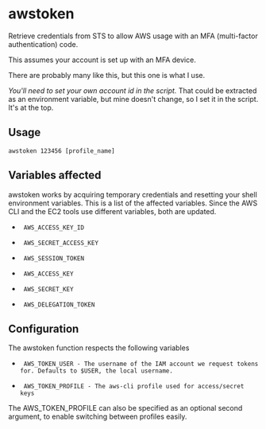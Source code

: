 # awstoken

Retrieve credentials from STS to allow AWS usage with an MFA (multi-factor authentication) code.

This assumes your account is set up with an MFA device.

There are probably many like this, but this one is what I use.

*You'll need to set your own account id in the script.*
That could be extracted as an environment variable, but mine doesn't change, so I set it in the script.  It's at the top.

## Usage 
```
awstoken 123456 [profile_name]
```

## Variables affected

awstoken works by acquiring temporary credentials and resetting your shell environment variables. This is a list of the affected variables. Since the AWS CLI and the EC2 tools use different variables, both are updated.

-      AWS_ACCESS_KEY_ID
-      AWS_SECRET_ACCESS_KEY
-      AWS_SESSION_TOKEN
-      AWS_ACCESS_KEY
-      AWS_SECRET_KEY
-      AWS_DELEGATION_TOKEN

## Configuration
The awstoken function respects the following variables

-      AWS_TOKEN_USER - The username of the IAM account we request tokens for. Defaults to $USER, the local username.
-      AWS_TOKEN_PROFILE - The aws-cli profile used for access/secret keys

The AWS_TOKEN_PROFILE can also be specified as an optional second argument, to enable switching between profiles easily.
   

